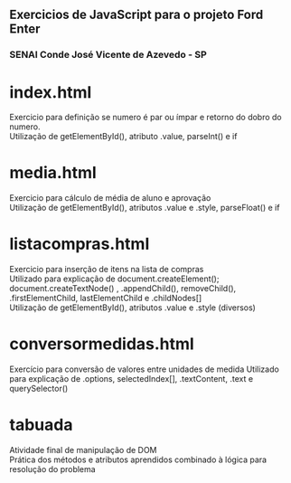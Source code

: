 ## Exercicios de JavaScript para o projeto Ford Enter 

### SENAI Conde José Vicente de Azevedo - SP

# index.html
Exercicio para definição se numero é par ou ímpar e retorno do dobro do numero.<br>
Utilização de getElementById(), atributo .value, parseInt() e if

# media.html
Exercicio para cálculo de média de aluno e aprovação<br>
Utilização de getElementById(), atributos .value e .style, parseFloat() e if

# listacompras.html
Exercicio para inserção de itens na lista de compras<br>
Utilizado para explicação de document.createElement(); document.createTextNode() , .appendChild(), removeChild(), .firstElementChild, lastElementChild e .childNodes[] <br>
Utilização de getElementById(), atributos .value e .style (diversos)

# conversormedidas.html
Exercício para conversão de valores entre unidades de medida
Utilizado para explicação de .options, selectedIndex[], .textContent, .text e querySelector()

# tabuada
Atividade final de manipulação de DOM<br>
Prática dos métodos e atributos aprendidos combinado à lógica para resolução do problema
